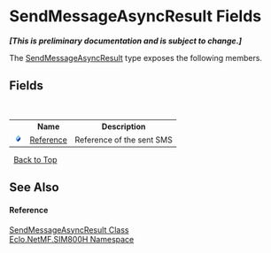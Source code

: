 # SendMessageAsyncResult Fields
 _**\[This is preliminary documentation and is subject to change.\]**_

The <a href="T_Eclo_NetMF_SIM800H_SendMessageAsyncResult">SendMessageAsyncResult</a> type exposes the following members.


## Fields
&nbsp;<table><tr><th></th><th>Name</th><th>Description</th></tr><tr><td>![Public field](media/pubfield.gif "Public field")</td><td><a href="F_Eclo_NetMF_SIM800H_SendMessageAsyncResult_Reference">Reference</a></td><td>
Reference of the sent SMS</td></tr></table>&nbsp;
<a href="#sendmessageasyncresult-fields">Back to Top</a>

## See Also


#### Reference
<a href="T_Eclo_NetMF_SIM800H_SendMessageAsyncResult">SendMessageAsyncResult Class</a><br /><a href="N_Eclo_NetMF_SIM800H">Eclo.NetMF.SIM800H Namespace</a><br />